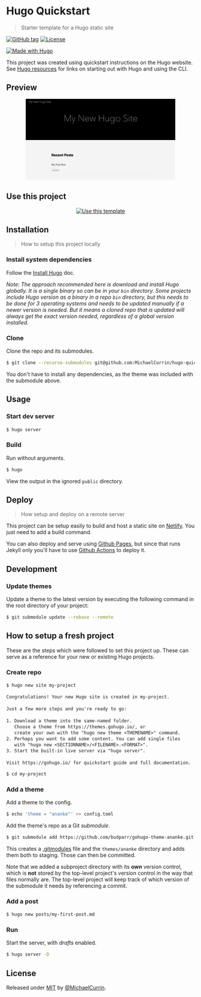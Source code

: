 # Hugo Quickstart
> Starter template for a Hugo static site

[![GitHub tag](https://img.shields.io/github/tag/MichaelCurrin/hugo-quickstart?include_prereleases=&sort=semver)](https://github.com/MichaelCurrin/hugo-quickstart/releases/)
[![License](https://img.shields.io/badge/License-MIT-blue)](#license)

[![Made with Hugo](https://img.shields.io/badge/Hugo-0.X-blue?logo=hugo&logoColor=white)](https://gohugo.io/)


This project was created using quickstart instructions on the Hugo website. See [Hugo resources](https://github.com/MichaelCurrin/code-resources/blob/master/resources/hugo.md) for links on starting out with Hugo and using the CLI.


## Preview

<div align="center">
    <img src="/sample.png" alt="Sample screenshot" title="Sample screenshot" width="400" />
</div>


## Use this project

<div align="center">

[![Use this template](https://img.shields.io/badge/Generate-Use_this_template-2ea44f?style=for-the-badge)](https://github.com/MichaelCurrin/hugo-quickstart/generate)

</div>


## Installation
> How to setup this project locally

### Install system dependencies

Follow the [Install Hugo](https://gohugo.io/getting-started/installing/) doc.

_Note: The approach recommended here is download and install Hugo globally. It is a single binary so can be in your `bin` directory. Some projects include Hugo version as a binary in a repo `bin` directory, but this needs to be done for 3 operating systems and needs to be updated manually if a newer version is needed. But it means a cloned repo that is updated will always get the exact version needed, regardless of a global version installed._

### Clone

Clone the repo and its submodules.

```sh
$ git clone --recurse-submodules git@github.com:MichaelCurrin/hugo-quickstart.git
```

You don't have to install any dependencies, as the theme was included with the submodule above.


## Usage

### Start dev server

```sh
$ hugo server
```

### Build

Run without arguments.

```sh
$ hugo
```

View the output in the ignored `public` directory.


## Deploy
> How setup and deploy on a remote server

This project can be setup easily to build and host a static site on [Netlify](https://netlify.com). You just need to add a build command.

You can also deploy and serve using [Github Pages](https://pages.github.com/), but since that runs Jekyll only you'll have to use [Github Actions](https://github.com/actions) to deploy it.


## Development

### Update themes

Update a theme to the latest version by executing the following command in the root directory of your project:

```sh
$ git submodule update --rebase --remote
```


## How to setup a fresh project

These are the steps which were followed to set this project up. These can serve as a reference for your new or existing Hugo projects.

### Create repo

```sh
$ hugo new site my-project
```
```
Congratulations! Your new Hugo site is created in my-project.

Just a few more steps and you're ready to go:

1. Download a theme into the same-named folder.
   Choose a theme from https://themes.gohugo.io/, or
   create your own with the "hugo new theme <THEMENAME>" command.
2. Perhaps you want to add some content. You can add single files
   with "hugo new <SECTIONNAME>/<FILENAME>.<FORMAT>".
3. Start the built-in live server via "hugo server".

Visit https://gohugo.io/ for quickstart guide and full documentation.
```

```sh
$ cd my-project
```

### Add a theme

Add a theme to the config.

```sh
$ echo 'theme = "ananke"' >> config.toml
```

Add the theme's repo as a Git _submodule_.

```bash
$ git submodule add https://github.com/budparr/gohugo-theme-ananke.git themes/ananke
```

This creates a [.gitmodules](.gitmodules) file and the `themes/ananke` directory and adds them both to staging. Those can then be committed.

Note that we added a subproject directory with its **own** version control, which is **not** stored by the top-level project's version control in the way that files normally are. The top-level project will keep track of which version of the submodule it needs by referencing a commit.

### Add a post

```bash
$ hugo new posts/my-first-post.md
```

### Run

Start the server, with _drafts_ enabled.

```bash
$ hugo server -D
```


## License

Released under [MIT](/LICENSE) by [@MichaelCurrin](https://github.com/MichaelCurrin).
